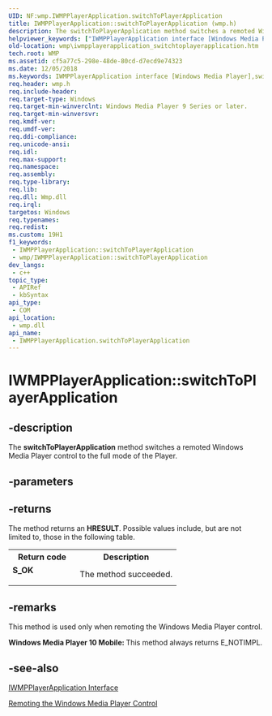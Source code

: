 ```yaml
---
UID: NF:wmp.IWMPPlayerApplication.switchToPlayerApplication
title: IWMPPlayerApplication::switchToPlayerApplication (wmp.h)
description: The switchToPlayerApplication method switches a remoted Windows Media Player control to the full mode of the Player.
helpviewer_keywords: ["IWMPPlayerApplication interface [Windows Media Player]","switchToPlayerApplication method","IWMPPlayerApplication.switchToPlayerApplication","IWMPPlayerApplication::switchToPlayerApplication","IWMPPlayerApplicationswitchToPlayerApplication","switchToPlayerApplication","switchToPlayerApplication method [Windows Media Player]","switchToPlayerApplication method [Windows Media Player]","IWMPPlayerApplication interface","wmp.iwmpplayerapplication_switchtoplayerapplication","wmp/IWMPPlayerApplication::switchToPlayerApplication"]
old-location: wmp\iwmpplayerapplication_switchtoplayerapplication.htm
tech.root: WMP
ms.assetid: cf5a77c5-298e-48de-80cd-d7ecd9e74323
ms.date: 12/05/2018
ms.keywords: IWMPPlayerApplication interface [Windows Media Player],switchToPlayerApplication method, IWMPPlayerApplication.switchToPlayerApplication, IWMPPlayerApplication::switchToPlayerApplication, IWMPPlayerApplicationswitchToPlayerApplication, switchToPlayerApplication, switchToPlayerApplication method [Windows Media Player], switchToPlayerApplication method [Windows Media Player],IWMPPlayerApplication interface, wmp.iwmpplayerapplication_switchtoplayerapplication, wmp/IWMPPlayerApplication::switchToPlayerApplication
req.header: wmp.h
req.include-header: 
req.target-type: Windows
req.target-min-winverclnt: Windows Media Player 9 Series or later.
req.target-min-winversvr: 
req.kmdf-ver: 
req.umdf-ver: 
req.ddi-compliance: 
req.unicode-ansi: 
req.idl: 
req.max-support: 
req.namespace: 
req.assembly: 
req.type-library: 
req.lib: 
req.dll: Wmp.dll
req.irql: 
targetos: Windows
req.typenames: 
req.redist: 
ms.custom: 19H1
f1_keywords:
 - IWMPPlayerApplication::switchToPlayerApplication
 - wmp/IWMPPlayerApplication::switchToPlayerApplication
dev_langs:
 - c++
topic_type:
 - APIRef
 - kbSyntax
api_type:
 - COM
api_location:
 - wmp.dll
api_name:
 - IWMPPlayerApplication.switchToPlayerApplication
---
```


# IWMPPlayerApplication::switchToPlayerApplication


## -description

The <b>switchToPlayerApplication</b> method switches a remoted Windows Media Player control to the full mode of the Player.

## -parameters

## -returns

The method returns an <b>HRESULT</b>. Possible values include, but are not limited to, those in the following table.

<table>
<tr>
<th>Return code</th>
<th>Description</th>
</tr>
<tr>
<td width="40%">
<dl>
<dt><b>S_OK</b></dt>
</dl>
</td>
<td width="60%">
The method succeeded.

</td>
</tr>
</table>

## -remarks

This method is used only when remoting the Windows Media Player control.

<b>Windows Media Player 10 Mobile: </b>This method always returns E_NOTIMPL.

## -see-also

<a href="https://docs.microsoft.com/windows/desktop/api/wmp/nn-wmp-iwmpplayerapplication">IWMPPlayerApplication Interface</a>



<a href="https://docs.microsoft.com/windows/desktop/WMP/remoting-the-windows-media-player-control">Remoting the Windows Media Player Control</a>

